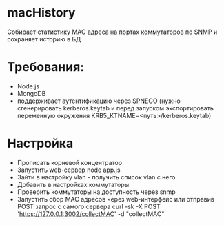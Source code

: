 # macHistory
Собирает статистику MAC адреса на портах коммутаторов по SNMP и сохраняет историю в БД

# Требования:
* Node.js
* MongoDB
* поддерживает аутентификацию через SPNEGO (нужно сгенерировать kerberos.keytab и перед запуском экспортировать переменную окружения KRB5_KTNAME=<путь>/kerberos.keytab)

# Настройка
* Прописать корневой концентратор
* Запустить web-сервер node app.js
* Зайти в настройку vlan - получить список vlan с него
* Добавить в настройках коммутаторы
* Проверить коммутаторы на доступность через snmp
* Запустить сбор MAC адресов через web-интерфейс или отправив POST запрос с самого сервера
сurl -sk -X POST 'https://127.0.0.1:3002/collectMAC' -d "collectMAC"
